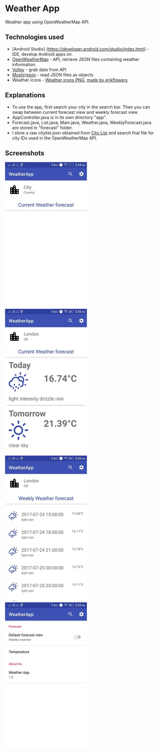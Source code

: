 # Weather App
Weather app using OpenWeatherMap API.
## Technologies used
* [Android Studio] (https://developer.android.com/studio/index.html) - IDE, develop Android apps on.
* [OpenWeatherMap](https://openweathermap.org/) - API, retrieve JSON files containing weather information.
* [Volley](https://github.com/google/volley) - grab data from API
* [Moshi](https://github.com/square/moshi)/[gson](https://github.com/google/gson) - read JSON files as objects.
* Weather icons -
[Weather icons PNG](http://fa2png.io/r/weather-icons/),
[made by erikflowers](http://erikflowers.github.io/weather-icons/)

## Explanations
* To use the app, first search your city in the search bar. Then you can swap between current forecast view and
weekly forecast view.
* AppController.java is in its own directory "app".
* Forecast.java, List.java, Main.java, Weather.java, WeeklyForecast.java are stored in "forecast" folder.
* I store a raw citylist.json obtained from [City List](http://bulk.openweathermap.org/sample/city.list.json.gz) and
search that file for city IDs used in the OpenWeatherMap API.

## Screenshots
![alt text](https://raw.githubusercontent.com/ConnorLee2/WeatherApp/master/Other/Screenshots/default.jpeg "default")
![alt text](https://raw.githubusercontent.com/ConnorLee2/WeatherApp/master/Other/Screenshots/current_forecast.jpeg "current forecast")
![alt text](https://raw.githubusercontent.com/ConnorLee2/WeatherApp/master/Other/Screenshots/weekly_forecast.jpeg "weekly forecast")
![alt text](https://raw.githubusercontent.com/ConnorLee2/WeatherApp/master/Other/Screenshots/settings.jpeg "settings")